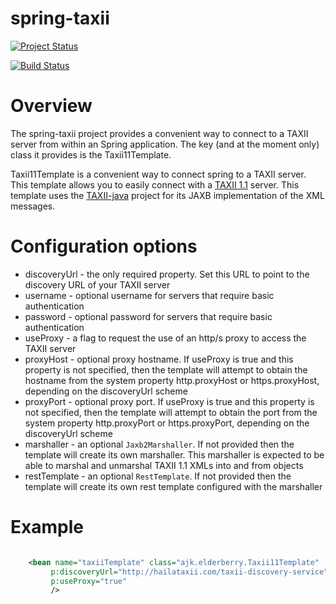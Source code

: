 # spring-taxii

[![Project Status](http://stillmaintained.com/amirkibbar/elderberry.png)](http://stillmaintained.com/amirkibbar/elderberry)

[![Build Status](https://travis-ci.org/amirkibbar/elderberry.svg?branch=master)](https://travis-ci.org/amirkibbar/elderberry)

# Overview

The spring-taxii project provides a convenient way to connect to a TAXII server from within an Spring application. The
key (and at the moment only) class it provides is the Taxii11Template.

Taxii11Template is a convenient way to connect spring to a TAXII server. This template allows you to easily connect
with a [TAXII 1.1](http://taxii.mitre.org) server. This template uses the [TAXII-java](https://github.com/TAXIIProject/java-taxii)
project for its JAXB implementation of the XML messages.

# Configuration options

* discoveryUrl - the only required property. Set this URL to point to the discovery URL of your TAXII server
* username - optional username for servers that require basic authentication
* password - optional password for servers that require basic authentication
* useProxy - a flag to request the use of an http/s proxy to access the TAXII server
* proxyHost - optional proxy hostname. If useProxy is true and this property is not specified, then the template will 
    attempt to obtain the hostname from the system property http.proxyHost or https.proxyHost, depending on the 
    discoveryUrl scheme
* proxyPort - optional proxy port. If useProxy is true and this property is not specified, then the template will 
    attempt to obtain the port from the system property http.proxyPort or https.proxyPort, depending on the discoveryUrl
    scheme
* marshaller - an optional `Jaxb2Marshaller`. If not provided then the template will create its own marshaller. This 
    marshaller is expected to be able to marshal and unmarshal TAXII 1.1 XMLs into and from objects 
* restTemplate - an optional `RestTemplate`. If not provided then the template will create its own rest template 
    configured with the marshaller

# Example

```xml

    <bean name="taxiiTemplate" class="ajk.elderberry.Taxii11Template"
         p:discoveryUrl="http://hailataxii.com/taxii-discovery-service"
         p:useProxy="true"
         />
```